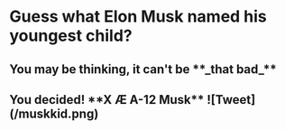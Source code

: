 <h1> Guess what Elon Musk named his youngest child? </h1>
<h2> You may be thinking, it can't be **_that bad_** <h2>
You decided!
**X Æ A-12 Musk**
![Tweet](/muskkid.png)
